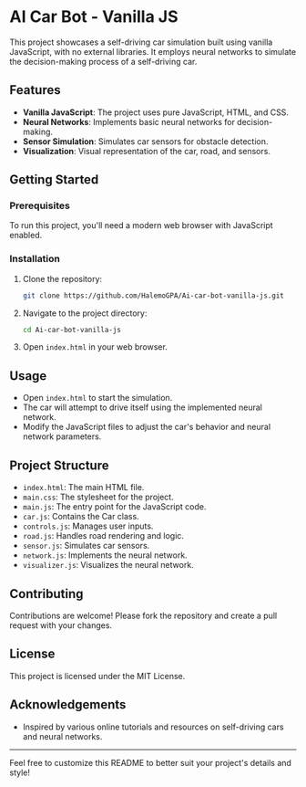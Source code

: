 
# AI Car Bot - Vanilla JS

This project showcases a self-driving car simulation built using vanilla JavaScript, with no external libraries. It employs neural networks to simulate the decision-making process of a self-driving car.

## Features

- **Vanilla JavaScript**: The project uses pure JavaScript, HTML, and CSS.
- **Neural Networks**: Implements basic neural networks for decision-making.
- **Sensor Simulation**: Simulates car sensors for obstacle detection.
- **Visualization**: Visual representation of the car, road, and sensors.

## Getting Started

### Prerequisites

To run this project, you'll need a modern web browser with JavaScript enabled.

### Installation

1. Clone the repository:
    ```sh
    git clone https://github.com/HalemoGPA/Ai-car-bot-vanilla-js.git
    ```
2. Navigate to the project directory:
    ```sh
    cd Ai-car-bot-vanilla-js
    ```
3. Open `index.html` in your web browser.

## Usage

- Open `index.html` to start the simulation.
- The car will attempt to drive itself using the implemented neural network.
- Modify the JavaScript files to adjust the car's behavior and neural network parameters.

## Project Structure

- `index.html`: The main HTML file.
- `main.css`: The stylesheet for the project.
- `main.js`: The entry point for the JavaScript code.
- `car.js`: Contains the Car class.
- `controls.js`: Manages user inputs.
- `road.js`: Handles road rendering and logic.
- `sensor.js`: Simulates car sensors.
- `network.js`: Implements the neural network.
- `visualizer.js`: Visualizes the neural network.

## Contributing

Contributions are welcome! Please fork the repository and create a pull request with your changes.

## License

This project is licensed under the MIT License.

## Acknowledgements

- Inspired by various online tutorials and resources on self-driving cars and neural networks.

---

Feel free to customize this README to better suit your project's details and style!
